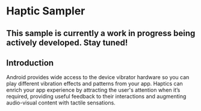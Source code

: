 Haptic Sampler
===========================

## This sample is currently a work in progress being actively developed. Stay tuned! 

## Introduction

Android provides wide access to the device vibrator hardware so you can play different
vibration effects and patterns from your app. Haptics can enrich your app experience by attracting
the user's attention when it’s required, providing useful feedback to their interactions and
augmenting audio-visual content with tactile sensations.